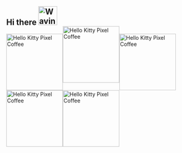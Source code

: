 ## Hi there <img src="https://media0.giphy.com/media/v1.Y2lkPTc5MGI3NjExM3ZqajRndnAzMWlvYXp6Zzc1empnd3NpdGowZDFqZHpkODd2MWNueiZlcD12MV9pbnRlcm5hbF9naWZfYnlfaWQmY3Q9Zw/HOdVlufrjOv28/giphy.webp" alt="Waving Hello Kitty" width="50">

<div style="display: flex; flex-wrap: wrap;">
  <img src="https://media3.giphy.com/media/v1.Y2lkPTc5MGI3NjExOHhtdmR6ZHNieHhvZHhxMnhhaXU0NmtmOGgwMjR6b3RhdGMwMTV0dSZlcD12MV9pbnRlcm5hbF9naWZfYnlfaWQmY3Q9Zw/92YG8KKSjYhMc/giphy.webp" alt="Hello Kitty Pixel Coffee" width="150">
  <img src="https://media0.giphy.com/media/v1.Y2lkPTc5MGI3NjExM3ZqajRndnAzMWlvYXp6Zzc1empnd3NpdGowZDFqZHpkODd2MWNueiZlcD12MV9pbnRlcm5hbF9naWZfYnlfaWQmY3Q9Zw/HOdVlufrjOv28/giphy.webp" alt="Hello Kitty Pixel Coffee" width="150" style="margin-top: -20px;">
  <img src="https://media.giphy.com/media/92YG8KKSjYhMc/giphy.gif" alt="Hello Kitty Pixel Coffee" width="150">
  <img src="https://media0.giphy.com/media/v1.Y2lkPTc5MGI3NjExM3ZqajRndnAzMWlvYXp6Zzc1empnd3NpdGowZDFqZHpkODd2MWNueiZlcD12MV9pbnRlcm5hbF9naWZfYnlfaWQmY3Q9Zw/HOdVlufrjOv28/giphy.webp" alt="Hello Kitty Pixel Coffee" width="150">
  <img src="https://media.giphy.com/media/92YG8KKSjYhMc/giphy.gif" alt="Hello Kitty Pixel Coffee" width="150">
</div>





<!--
**shohamazon/shohamazon** is a ✨ _special_ ✨ repository because its `README.md` (this file) appears on your GitHub profile.

Here are some ideas to get you started:

- 🔭 I’m currently working on ...
- 🌱 I’m currently learning ...
- 👯 I’m looking to collaborate on ...
- 🤔 I’m looking for help with ...
- 💬 Ask me about ...
- 📫 How to reach me: ...
- 😄 Pronouns: ...
- ⚡ Fun fact: ...
-->
